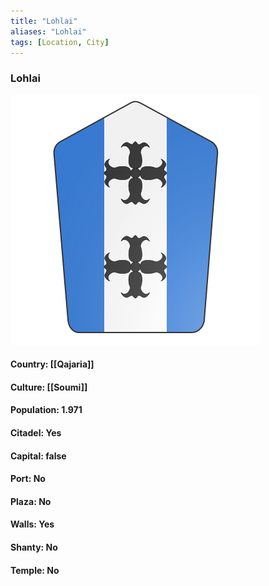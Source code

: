 ```yaml
---
title: "Lohlai"
aliases: "Lohlai"
tags: [Location, City]
---
```

### Lohlai
![](attachment/f4a28303dfac1b4f8ef84a3da9fa09b2.svg)

#### Country: [[Qajaria]]

#### Culture: [[Soumi]]

#### Population: 1.971

#### Citadel: Yes

#### Capital: false

#### Port: No

#### Plaza: No

#### Walls: Yes

#### Shanty: No

#### Temple: No

